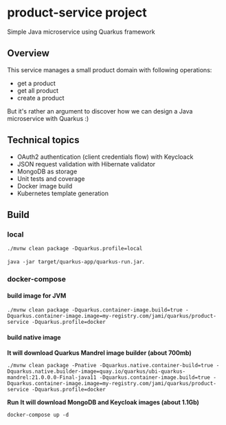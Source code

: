 # product-service project

Simple Java microservice using Quarkus framework

## Overview

This service manages a small product domain with following operations:
- get a product 
- get all product 
- create a product 

But it's rather an argument to discover how we can design a Java microservice with Quarkus :)

## Technical topics

- OAuth2 authentication (client credentials flow) with Keycloack
- JSON request validation with Hibernate validator
- MongoDB as storage
- Unit tests and coverage 
- Docker image build 
- Kubernetes template generation

## Build

### local

`./mvnw clean package -Dquarkus.profile=local`

`java -jar target/quarkus-app/quarkus-run.jar`.

### docker-compose

#### build image for JVM
`./mvnw clean package -Dquarkus.container-image.build=true -Dquarkus.container-image.image=my-registry.com/jami/quarkus/product-service -Dquarkus.profile=docker`

#### build native image
__It will download Quarkus Mandrel image builder (about 700mb)__

`./mvnw clean package -Pnative -Dquarkus.native.container-build=true -Dquarkus.native.builder-image=quay.io/quarkus/ubi-quarkus-mandrel:21.0.0.0-Final-java11 -Dquarkus.container-image.build=true -Dquarkus.container-image.image=my-registry.com/jami/quarkus/product-service -Dquarkus.profile=docker`

__Run__
__It will download MongoDB and Keycloak images (about 1.1Gb)__

`docker-compose up -d`

